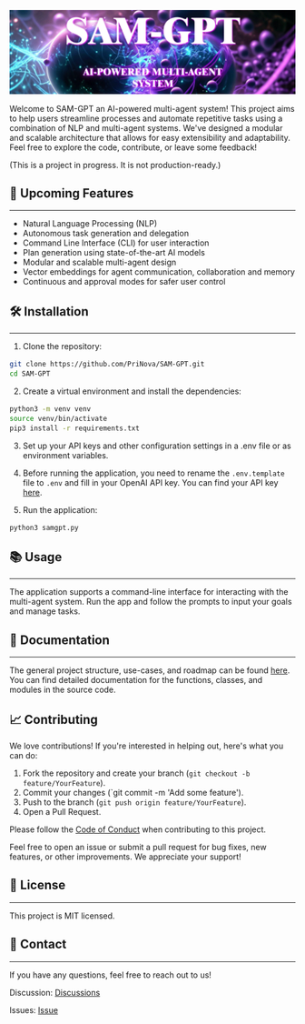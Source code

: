 <p align="center">
<img src="documentation/assets/logo4.png" width="100%" height="50%">
</p>


Welcome to SAM-GPT an AI-powered multi-agent system! This project aims to help users streamline processes and automate repetitive tasks using a combination of NLP and multi-agent systems. We've designed a modular and scalable architecture that allows for easy extensibility and adaptability. Feel free to explore the code, contribute, or leave some feedback!

(This is a project in progress. It is not production-ready.)

<p></p>
<p></p>

## 🌟 Upcoming Features
---
* Natural Language Processing (NLP)
* Autonomous task generation and delegation
* Command Line Interface (CLI) for user interaction
* Plan generation using state-of-the-art AI models
* Modular and scalable multi-agent design
* Vector embeddings for agent communication, collaboration and memory
* Continuous and approval modes for safer user control

## 🛠 Installation
---
1. Clone the repository:

```bash
git clone https://github.com/PriNova/SAM-GPT.git
cd SAM-GPT
```	
2. Create a virtual environment and install the dependencies:

```bash
python3 -m venv venv
source venv/bin/activate
pip3 install -r requirements.txt
```
3. Set up your API keys and other configuration settings in a .env file or as environment variables.

4. Before running the application, you need to rename the `.env.template` file to `.env` and fill in your OpenAI API key. You can find your API key [here](https://platform.openai.com/account/api-keys).

5. Run the application:

```bash
python3 samgpt.py
```

## 📚 Usage
---
The application supports a command-line interface for interacting with the multi-agent system. Run the app and follow the prompts to input your goals and manage tasks.

## 📖 Documentation
---
 The general project structure, use-cases, and roadmap can be found [here](/documentation/index.md).
 You can find detailed documentation for the functions, classes, and modules in the source code.
 

📈 Contributing
---
We love contributions! If you're interested in helping out, here's what you can do:

1. Fork the repository and create your branch (`git checkout -b feature/YourFeature`).
2. Commit your changes (`git commit -m 'Add some feature').
3. Push to the branch (`git push origin feature/YourFeature`).
4. Open a Pull Request.

Please follow the [Code of Conduct](/documentation/CODE_OF_CONDUCT.md) when contributing to this project.

Feel free to open an issue or submit a pull request for bug fixes, new features, or other improvements. We appreciate your support!

## 📜 License
---
This project is MIT licensed.

## 🤝 Contact
---
If you have any questions, feel free to reach out to us!

Discussion: [Discussions](https://github.com/PriNova/SAM-GPT/discussions)

Issues: [Issue](https://github.com/PriNova/SAM-GPT/issues)
